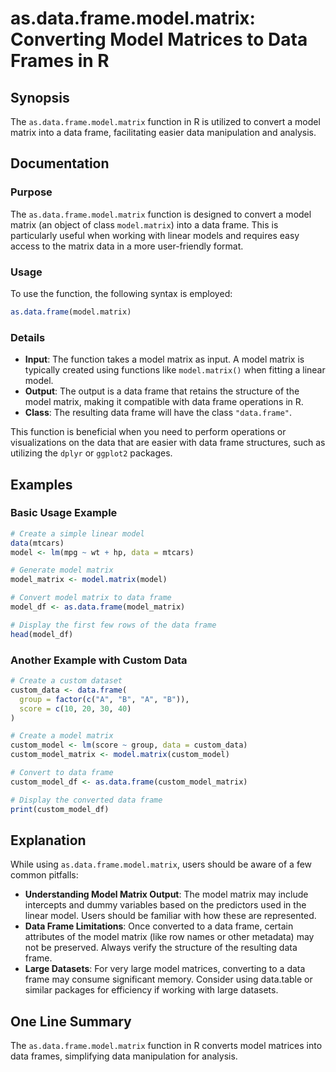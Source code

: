 <!--
Meta Description: # as.data.frame.model.matrix: Converting Model Matrices to Data Frames in R ## Synopsis The `as.data.frame.model.matrix` function in R is utilized to ...
Meta Keywords: data, model, frame, matrix, function
-->

# as.data.frame.model.matrix: Converting Model Matrices to Data Frames in R

## Synopsis
The `as.data.frame.model.matrix` function in R is utilized to convert a model matrix into a data frame, facilitating easier data manipulation and analysis.

## Documentation
### Purpose
The `as.data.frame.model.matrix` function is designed to convert a model matrix (an object of class `model.matrix`) into a data frame. This is particularly useful when working with linear models and requires easy access to the matrix data in a more user-friendly format.

### Usage
To use the function, the following syntax is employed:

```R
as.data.frame(model.matrix)
```

### Details
- **Input**: The function takes a model matrix as input. A model matrix is typically created using functions like `model.matrix()` when fitting a linear model.
- **Output**: The output is a data frame that retains the structure of the model matrix, making it compatible with data frame operations in R.
- **Class**: The resulting data frame will have the class `"data.frame"`.

This function is beneficial when you need to perform operations or visualizations on the data that are easier with data frame structures, such as utilizing the `dplyr` or `ggplot2` packages.

## Examples
### Basic Usage Example

```R
# Create a simple linear model
data(mtcars)
model <- lm(mpg ~ wt + hp, data = mtcars)

# Generate model matrix
model_matrix <- model.matrix(model)

# Convert model matrix to data frame
model_df <- as.data.frame(model_matrix)

# Display the first few rows of the data frame
head(model_df)
```

### Another Example with Custom Data
```R
# Create a custom dataset
custom_data <- data.frame(
  group = factor(c("A", "B", "A", "B")),
  score = c(10, 20, 30, 40)
)

# Create a model matrix
custom_model <- lm(score ~ group, data = custom_data)
custom_model_matrix <- model.matrix(custom_model)

# Convert to data frame
custom_model_df <- as.data.frame(custom_model_matrix)

# Display the converted data frame
print(custom_model_df)
```

## Explanation
While using `as.data.frame.model.matrix`, users should be aware of a few common pitfalls:
- **Understanding Model Matrix Output**: The model matrix may include intercepts and dummy variables based on the predictors used in the linear model. Users should be familiar with how these are represented.
- **Data Frame Limitations**: Once converted to a data frame, certain attributes of the model matrix (like row names or other metadata) may not be preserved. Always verify the structure of the resulting data frame.
- **Large Datasets**: For very large model matrices, converting to a data frame may consume significant memory. Consider using data.table or similar packages for efficiency if working with large datasets.

## One Line Summary
The `as.data.frame.model.matrix` function in R converts model matrices into data frames, simplifying data manipulation for analysis.